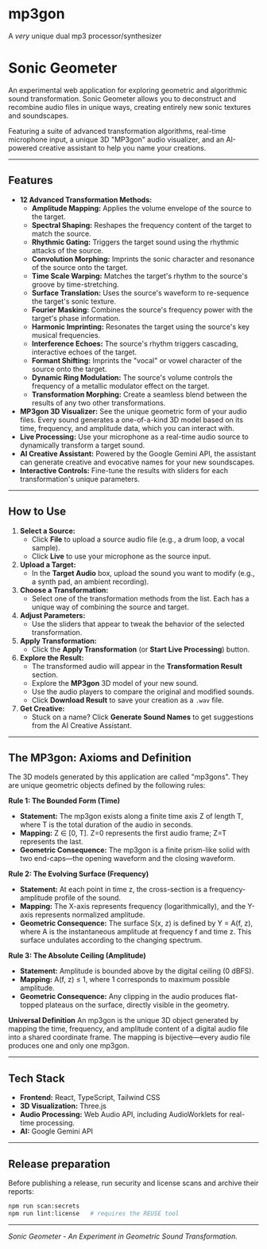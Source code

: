 # mp3gon
A *very* unique dual mp3 processor/synthesizer

# Sonic Geometer

An experimental web application for exploring geometric and algorithmic sound transformation. Sonic Geometer allows you to deconstruct and recombine audio files in unique ways, creating entirely new sonic textures and soundscapes.

Featuring a suite of advanced transformation algorithms, real-time microphone input, a unique 3D "MP3gon" audio visualizer, and an AI-powered creative assistant to help you name your creations.

---

## Features

-   **12 Advanced Transformation Methods:**
    -   **Amplitude Mapping:** Applies the volume envelope of the source to the target.
    -   **Spectral Shaping:** Reshapes the frequency content of the target to match the source.
    -   **Rhythmic Gating:** Triggers the target sound using the rhythmic attacks of the source.
    -   **Convolution Morphing:** Imprints the sonic character and resonance of the source onto the target.
    -   **Time Scale Warping:** Matches the target's rhythm to the source's groove by time-stretching.
    -   **Surface Translation:** Uses the source's waveform to re-sequence the target's sonic texture.
    -   **Fourier Masking:** Combines the source's frequency power with the target's phase information.
    -   **Harmonic Imprinting:** Resonates the target using the source's key musical frequencies.
    -   **Interference Echoes:** The source's rhythm triggers cascading, interactive echoes of the target.
    -   **Formant Shifting:** Imprints the "vocal" or vowel character of the source onto the target.
    -   **Dynamic Ring Modulation:** The source's volume controls the frequency of a metallic modulator effect on the target.
    -   **Transformation Morphing:** Create a seamless blend between the results of any two other transformations.
-   **MP3gon 3D Visualizer:** See the unique geometric form of your audio files. Every sound generates a one-of-a-kind 3D model based on its time, frequency, and amplitude data, which you can interact with.
-   **Live Processing:** Use your microphone as a real-time audio source to dynamically transform a target sound.
-   **AI Creative Assistant:** Powered by the Google Gemini API, the assistant can generate creative and evocative names for your new soundscapes.
-   **Interactive Controls:** Fine-tune the results with sliders for each transformation's unique parameters.

---

## How to Use

1.  **Select a Source:**
    -   Click **File** to upload a source audio file (e.g., a drum loop, a vocal sample).
    -   Click **Live** to use your microphone as the source input.
2.  **Upload a Target:**
    -   In the **Target Audio** box, upload the sound you want to modify (e.g., a synth pad, an ambient recording).
3.  **Choose a Transformation:**
    -   Select one of the transformation methods from the list. Each has a unique way of combining the source and target.
4.  **Adjust Parameters:**
    -   Use the sliders that appear to tweak the behavior of the selected transformation.
5.  **Apply Transformation:**
    -   Click the **Apply Transformation** (or **Start Live Processing**) button.
6.  **Explore the Result:**
    -   The transformed audio will appear in the **Transformation Result** section.
    -   Explore the **MP3gon** 3D model of your new sound.
    -   Use the audio players to compare the original and modified sounds.
    -   Click **Download Result** to save your creation as a `.wav` file.
7.  **Get Creative:**
    -   Stuck on a name? Click **Generate Sound Names** to get suggestions from the AI Creative Assistant.

---

## The MP3gon: Axioms and Definition

The 3D models generated by this application are called "mp3gons". They are unique geometric objects defined by the following rules:

**Rule 1: The Bounded Form (Time)**
-   **Statement:** The mp3gon exists along a finite time axis Z of length T, where T is the total duration of the audio in seconds.
-   **Mapping:** Z ∈ [0, T]. Z=0 represents the first audio frame; Z=T represents the last.
-   **Geometric Consequence:** The mp3gon is a finite prism-like solid with two end-caps—the opening waveform and the closing waveform.

**Rule 2: The Evolving Surface (Frequency)**
-   **Statement:** At each point in time z, the cross-section is a frequency-amplitude profile of the sound.
-   **Mapping:** The X-axis represents frequency (logarithmically), and the Y-axis represents normalized amplitude.
-   **Geometric Consequence:** The surface S(x, z) is defined by Y = A(f, z), where A is the instantaneous amplitude at frequency f and time z. This surface undulates according to the changing spectrum.

**Rule 3: The Absolute Ceiling (Amplitude)**
-   **Statement:** Amplitude is bounded above by the digital ceiling (0 dBFS).
-   **Mapping:** A(f, z) ≤ 1, where 1 corresponds to maximum possible amplitude.
-   **Geometric Consequence:** Any clipping in the audio produces flat-topped plateaus on the surface, directly visible in the geometry.

**Universal Definition**
An mp3gon is the unique 3D object generated by mapping the time, frequency, and amplitude content of a digital audio file into a shared coordinate frame. The mapping is bijective—every audio file produces one and only one mp3gon.

---

## Tech Stack

-   **Frontend:** React, TypeScript, Tailwind CSS
-   **3D Visualization:** Three.js
-   **Audio Processing:** Web Audio API, including AudioWorklets for real-time processing.
-   **AI:** Google Gemini API

---
## Release preparation

Before publishing a release, run security and license scans and archive their reports:

```bash
npm run scan:secrets
npm run lint:license   # requires the REUSE tool
```

---
*Sonic Geometer - An Experiment in Geometric Sound Transformation.*

